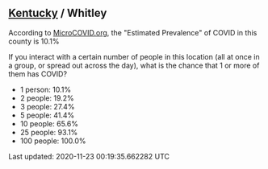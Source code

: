 
## [Kentucky](/united-states/kentucky) / Whitley

According to [MicroCOVID.org](http://microcovid.org),
the "Estimated Prevalence" of COVID in this county is 10.1%

If you interact with a certain number of people in this location
(all at once in a group, or spread out across the day), what is the chance that
1 or more of them has COVID?

- 1 person: 10.1%
- 2 people: 19.2%
- 3 people: 27.4%
- 5 people: 41.4%
- 10 people: 65.6%
- 25 people: 93.1%
- 100 people: 100.0%

Last updated: 2020-11-23 00:19:35.662282 UTC
